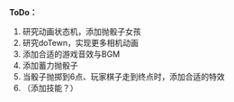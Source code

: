 **ToDo：**
1. 研究动画状态机，添加抛骰子女孩
2. 研究doTewn，实现更多相机动画
3. 添加合适的游戏音效与BGM
4. 添加蓄力抛骰子
5. 当骰子抛掷到6点、玩家棋子走到终点时，添加合适的特效
6. （添加技能？）